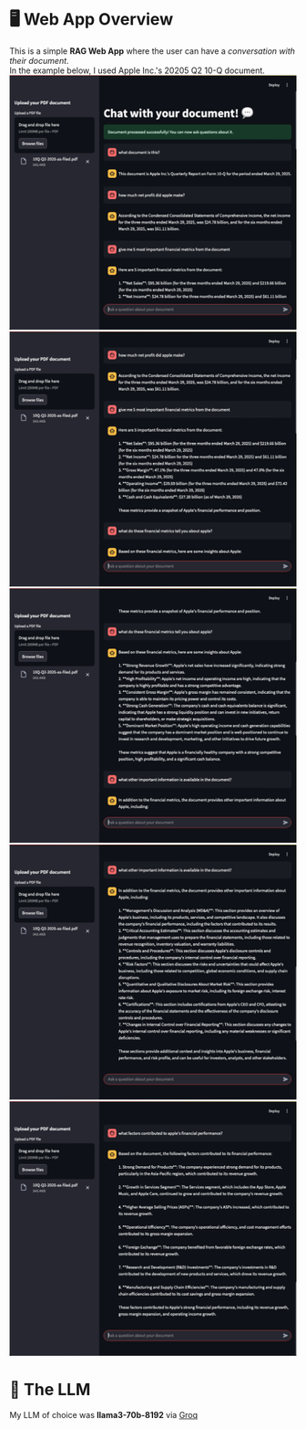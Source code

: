 # 🖥️ Web App Overview
This is a simple **RAG Web App** where the user can have a *conversation with their document*.  
In the example below, I used Apple Inc.'s 20205 Q2 10-Q document.
![image1](static/Screenshot%202025-05-13%20at%2004.00.24.png)
![image1](static/Screenshot%202025-05-13%20at%2004.00.47.png)
![image1](static/Screenshot%202025-05-13%20at%2004.00.58.png)
![image1](static/Screenshot%202025-05-13%20at%2004.01.09.png)
![image1](static/Screenshot%202025-05-13%20at%2004.01.20.png)

# 🦙 The LLM
My LLM of choice was **llama3-70b-8192** via [Groq](https://console.groq.com/docs/models)
